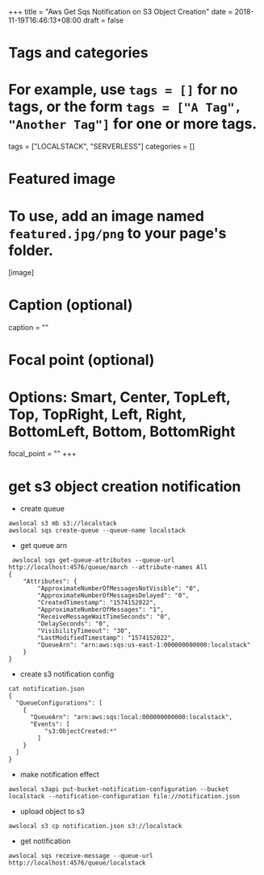 +++
title = "Aws Get Sqs Notification on S3 Object Creation"
date = 2018-11-19T16:46:13+08:00
draft = false

# Tags and categories
# For example, use `tags = []` for no tags, or the form `tags = ["A Tag", "Another Tag"]` for one or more tags.
tags = ["LOCALSTACK", "SERVERLESS"]
categories = []

# Featured image
# To use, add an image named `featured.jpg/png` to your page's folder. 
[image]
  # Caption (optional)
  caption = ""

  # Focal point (optional)
  # Options: Smart, Center, TopLeft, Top, TopRight, Left, Right, BottomLeft, Bottom, BottomRight
  focal_point = ""
+++


# get s3 object creation notification


-  create queue 

```
awslocal s3 mb s3://localstack
awslocal sqs create-queue --queue-name localstack
```

- get  queue arn

```
 awslocal sqs get-queue-attributes --queue-url http://localhost:4576/queue/march --attribute-names All
{
    "Attributes": {
        "ApproximateNumberOfMessagesNotVisible": "0",
        "ApproximateNumberOfMessagesDelayed": "0",
        "CreatedTimestamp": "1574152022",
        "ApproximateNumberOfMessages": "1",
        "ReceiveMessageWaitTimeSeconds": "0",
        "DelaySeconds": "0",
        "VisibilityTimeout": "30",
        "LastModifiedTimestamp": "1574152022",
        "QueueArn": "arn:aws:sqs:us-east-1:000000000000:localstack"
    }
}

```

- create  s3 notification config

```
cat notification.json
{
  "QueueConfigurations": [
    {
      "QueueArn": "arn:aws:sqs:local:000000000000:localstack",
      "Events": [
          "s3:ObjectCreated:*"
        ]
    }
  ]
}

```

- make notification effect

```
awslocal s3api put-bucket-notification-configuration --bucket localstack --notification-configuration file://notification.json
```

- upload object to s3

```
awslocal s3 cp notification.json s3://localstack
```

- get notification

```
awslocal sqs receive-message --queue-url http://localhost:4576/queue/localstack
```

